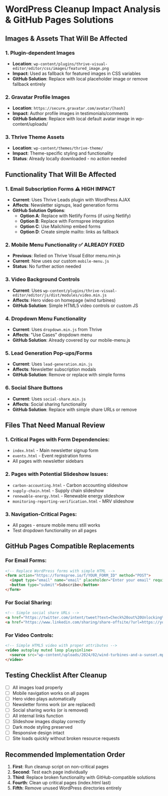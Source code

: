 # WordPress Cleanup Impact Analysis & GitHub Pages Solutions

## Images & Assets That Will Be Affected

### 1. **Plugin-dependent Images**
- **Location**: `wp-content/plugins/thrive-visual-editor/editor/css/images/featured_image.png`
- **Impact**: Used as fallback for featured images in CSS variables
- **GitHub Solution**: Replace with local placeholder image or remove fallback entirely

### 2. **Gravatar Profile Images** 
- **Location**: `https://secure.gravatar.com/avatar/[hash]`
- **Impact**: Author profile images in testimonials/comments
- **GitHub Solution**: Replace with local default avatar image in wp-content/uploads/

### 3. **Thrive Theme Assets**
- **Location**: `wp-content/themes/thrive-theme/`
- **Impact**: Theme-specific styling and functionality
- **Status**: Already locally downloaded - no action needed

## Functionality That Will Be Affected

### 1. **Email Subscription Forms** ⚠️ HIGH IMPACT
- **Current**: Uses Thrive Leads plugin with WordPress AJAX
- **Affects**: Newsletter signups, lead generation forms
- **GitHub Solution Options**:
  - **Option A**: Replace with Netlify Forms (if using Netlify)
  - **Option B**: Replace with Formspree integration
  - **Option C**: Use Mailchimp embed forms
  - **Option D**: Create simple mailto: links as fallback

### 2. **Mobile Menu Functionality** ✅ ALREADY FIXED
- **Previous**: Relied on Thrive Visual Editor menu.min.js
- **Current**: Now uses our custom `mobile-menu.js`
- **Status**: No further action needed

### 3. **Video Background Controls**
- **Current**: Uses `wp-content/plugins/thrive-visual-editor/editor/js/dist/modules/video.min.js`
- **Affects**: Hero video on homepage (wind turbines)
- **GitHub Solution**: Simple HTML5 video controls or custom JS

### 4. **Dropdown Menu Functionality** 
- **Current**: Uses `dropdown.min.js` from Thrive
- **Affects**: "Use Cases" dropdown menu
- **GitHub Solution**: Already covered by our mobile-menu.js

### 5. **Lead Generation Pop-ups/Forms**
- **Current**: Uses `lead-generation.min.js`
- **Affects**: Newsletter subscription modals
- **GitHub Solution**: Remove or replace with simple forms

### 6. **Social Share Buttons**
- **Current**: Uses `social-share.min.js` 
- **Affects**: Social sharing functionality
- **GitHub Solution**: Replace with simple share URLs or remove

## Files That Need Manual Review

### 1. **Critical Pages with Form Dependencies**:
- `index.html` - Main newsletter signup form
- `events.html` - Event registration forms
- All pages with newsletter sidebars

### 2. **Pages with Potential Slideshow Issues**:
- `carbon-accounting.html` - Carbon accounting slideshow
- `supply-chain.html` - Supply chain slideshow  
- `renewable-energy.html` - Renewable energy slideshow
- `monitoring-reporting-verification.html` - MRV slideshow

### 3. **Navigation-Critical Pages**:
- All pages - ensure mobile menu still works
- Test dropdown functionality on all pages

## GitHub Pages Compatible Replacements

### For Email Forms:
```html
<!-- Replace WordPress forms with simple HTML -->
<form action="https://formspree.io/f/YOUR_FORM_ID" method="POST">
  <input type="email" name="email" placeholder="Enter your email" required>
  <button type="submit">Subscribe</button>
</form>
```

### For Social Sharing:
```html
<!-- Simple social share URLs -->
<a href="https://twitter.com/intent/tweet?text=Check%20out%20Unlocking%20Climate%20Solutions&url=https://yoursite.com" target="_blank">Share on Twitter</a>
<a href="https://www.linkedin.com/sharing/share-offsite/?url=https://yoursite.com" target="_blank">Share on LinkedIn</a>
```

### For Video Controls:
```html
<!-- Simple HTML5 video with proper attributes -->
<video autoplay muted loop playsinline>
  <source src="wp-content/uploads/2024/02/wind-turbines-and-a-sunset.mp4" type="video/mp4">
</video>
```

## Testing Checklist After Cleanup

- [ ] All images load properly 
- [ ] Mobile navigation works on all pages
- [ ] Hero video plays automatically
- [ ] Newsletter forms work (or are replaced)
- [ ] Social sharing works (or is removed)
- [ ] All internal links function
- [ ] Slideshow images display correctly
- [ ] Dark mode styling preserved
- [ ] Responsive design intact
- [ ] Site loads quickly without broken resource requests

## Recommended Implementation Order

1. **First**: Run cleanup script on non-critical pages
2. **Second**: Test each page individually 
3. **Third**: Replace broken functionality with GitHub-compatible solutions
4. **Fourth**: Clean up critical pages (index.html last)
5. **Fifth**: Remove unused WordPress directories entirely